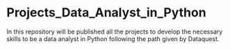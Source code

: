 # Projects_Data_Analyst_in_Python
In this repository will be published all the projects to develop the necessary skills to be a data analyst in Python following the path given by Dataquest.
